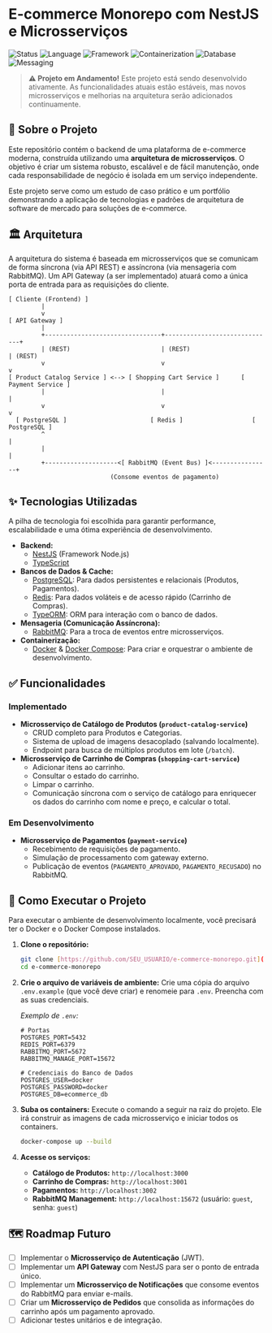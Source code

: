 # E-commerce Monorepo com NestJS e Microsserviços

![Status](https://img.shields.io/badge/status-em%20desenvolvimento-yellow)
![Language](https://img.shields.io/badge/language-TypeScript-blue)
![Framework](https://img.shields.io/badge/framework-NestJS-red)
![Containerization](https://img.shields.io/badge/container-Docker-blue)
![Database](https://img.shields.io/badge/database-PostgreSQL%20%7C%20Redis-green)
![Messaging](https://img.shields.io/badge/messaging-RabbitMQ-orange)

> **⚠️ Projeto em Andamento!**
> Este projeto está sendo desenvolvido ativamente. As funcionalidades atuais estão estáveis, mas novos microsserviços e melhorias na arquitetura serão adicionados continuamente.

## 📖 Sobre o Projeto

Este repositório contém o backend de uma plataforma de e-commerce moderna, construída utilizando uma **arquitetura de microsserviços**. O objetivo é criar um sistema robusto, escalável e de fácil manutenção, onde cada responsabilidade de negócio é isolada em um serviço independente.

Este projeto serve como um estudo de caso prático e um portfólio demonstrando a aplicação de tecnologias e padrões de arquitetura de software de mercado para soluções de e-commerce.

## 🏛️ Arquitetura

A arquitetura do sistema é baseada em microsserviços que se comunicam de forma síncrona (via API REST) e assíncrona (via mensageria com RabbitMQ). Um API Gateway (a ser implementado) atuará como a única porta de entrada para as requisições do cliente.

```
[ Cliente (Frontend) ]
         |
         v
[ API Gateway ]
         |
         +--------------------------------+------------------------------+
         | (REST)                         | (REST)                       | (REST)
         v                                v                              v
[ Product Catalog Service ] <--> [ Shopping Cart Service ]      [ Payment Service ]
         |                                |                              |
         v                                v                              v
  [ PostgreSQL ]                       [ Redis ]                   [ PostgreSQL ]
         ^                                                              |
         |                                                              |
         +--------------------<[ RabbitMQ (Event Bus) ]<----------------+
                            (Consome eventos de pagamento)
```

## ✨ Tecnologias Utilizadas

A pilha de tecnologia foi escolhida para garantir performance, escalabilidade e uma ótima experiência de desenvolvimento.

* **Backend:**
    * [NestJS](https://nestjs.com/) (Framework Node.js)
    * [TypeScript](https://www.typescriptlang.org/)
* **Bancos de Dados & Cache:**
    * [PostgreSQL](https://www.postgresql.org/): Para dados persistentes e relacionais (Produtos, Pagamentos).
    * [Redis](https://redis.io/): Para dados voláteis e de acesso rápido (Carrinho de Compras).
    * [TypeORM](https://typeorm.io/): ORM para interação com o banco de dados.
* **Mensageria (Comunicação Assíncrona):**
    * [RabbitMQ](https://www.rabbitmq.com/): Para a troca de eventos entre microsserviços.
* **Containerização:**
    * [Docker](https://www.docker.com/) & [Docker Compose](https://docs.docker.com/compose/): Para criar e orquestrar o ambiente de desenvolvimento.

## ✅ Funcionalidades

### Implementado

* **Microsserviço de Catálogo de Produtos (`product-catalog-service`)**
    * CRUD completo para Produtos e Categorias.
    * Sistema de upload de imagens desacoplado (salvando localmente).
    * Endpoint para busca de múltiplos produtos em lote (`/batch`).
* **Microsserviço de Carrinho de Compras (`shopping-cart-service`)**
    * Adicionar itens ao carrinho.
    * Consultar o estado do carrinho.
    * Limpar o carrinho.
    * Comunicação síncrona com o serviço de catálogo para enriquecer os dados do carrinho com nome e preço, e calcular o total.

### Em Desenvolvimento

* **Microsserviço de Pagamentos (`payment-service`)**
    * Recebimento de requisições de pagamento.
    * Simulação de processamento com gateway externo.
    * Publicação de eventos (`PAGAMENTO_APROVADO`, `PAGAMENTO_RECUSADO`) no RabbitMQ.

## 🚀 Como Executar o Projeto

Para executar o ambiente de desenvolvimento localmente, você precisará ter o Docker e o Docker Compose instalados.

1.  **Clone o repositório:**
    ```bash
    git clone [https://github.com/SEU_USUARIO/e-commerce-monorepo.git](https://github.com/SEU_USUARIO/e-commerce-monorepo.git)
    cd e-commerce-monorepo
    ```

2.  **Crie o arquivo de variáveis de ambiente:**
    Crie uma cópia do arquivo `.env.example` (que você deve criar) e renomeie para `.env`. Preencha com as suas credenciais.

    _Exemplo de `.env`:_
    ```env
    # Portas
    POSTGRES_PORT=5432
    REDIS_PORT=6379
    RABBITMQ_PORT=5672
    RABBITMQ_MANAGE_PORT=15672

    # Credenciais do Banco de Dados
    POSTGRES_USER=docker
    POSTGRES_PASSWORD=docker
    POSTGRES_DB=ecommerce_db
    ```

3.  **Suba os containers:**
    Execute o comando a seguir na raiz do projeto. Ele irá construir as imagens de cada microsserviço e iniciar todos os containers.

    ```bash
    docker-compose up --build
    ```

4.  **Acesse os serviços:**
    * **Catálogo de Produtos:** `http://localhost:3000`
    * **Carrinho de Compras:** `http://localhost:3001`
    * **Pagamentos:** `http://localhost:3002`
    * **RabbitMQ Management:** `http://localhost:15672` (usuário: `guest`, senha: `guest`)

## 🗺️ Roadmap Futuro

* [ ] Implementar o **Microsserviço de Autenticação** (JWT).
* [ ] Implementar um **API Gateway** com NestJS para ser o ponto de entrada único.
* [ ] Implementar um **Microsserviço de Notificações** que consome eventos do RabbitMQ para enviar e-mails.
* [ ] Criar um **Microsserviço de Pedidos** que consolida as informações do carrinho após um pagamento aprovado.
* [ ] Adicionar testes unitários e de integração.
